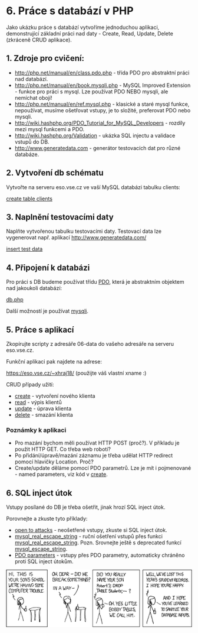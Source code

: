 # 6. Práce s databází v PHP

Jako ukázku práce s databází vytvoříme jednoduchou aplikaci, demonstrující základní práci nad daty - Create, Read, Update, Delete (zkráceně CRUD aplikace).

## 1. Zdroje pro cvičení:

* http://php.net/manual/en/class.pdo.php - třída PDO pro abstraktní práci nad databází.
* http://php.net/manual/en/book.mysqli.php - MySQL Improved Extension - funkce pro práci s mysql. Lze používat PDO NEBO mysqli, ale nemíchat obojí!
* http://php.net/manual/en/ref.mysql.php - klasické a staré mysql funkce, nepoužívat, musíme ošetřovat vstupy, je to složité, preferovat PDO nebo mysqli.
* http://wiki.hashphp.org/PDO_Tutorial_for_MySQL_Developers - rozdíly mezi mysql funkcemi a PDO.
* http://wiki.hashphp.org/Validation - ukázka SQL injectu a validace vstupů do DB.
* http://www.generatedata.com - generátor testovacích dat pro různé databáze.

## 2. Vytvoření db schématu

Vytvořte na serveru eso.vse.cz ve vaší MySQL databázi tabulku clients:

[create table clients](./06-schema.sql)

## 3. Naplnění testovacími daty

Naplňte vytvořenou tabulku testovacími daty. Testovací data lze vygenerovat např. aplikací http://www.generatedata.com/

[insert test data](./06-data.sql)

## 4. Připojení k databázi

Pro práci s DB budeme používat třídu [PDO](http://php.net/manual/en/class.pdo.php), která je abstraktním objektem nad jakoukoli databází:

[db.php](./06-app/db.php)

Další možností je používat [mysqli](http://php.net/manual/en/book.mysqli.php).

## 5. Práce s aplikací

Zkopírujte scripty z adresáře 06-data do vašeho adresáře na serveru eso.vse.cz.

Funkční aplikaci pak najdete na adrese:

https://eso.vse.cz/~xhraj18/ (použijte váš vlastní xname :)

CRUD případy užití:

* [create](./06-app/new_prepare.php) - vytvoření nového klienta
* [read](./06-app/index.php) - výpis klientů
* [update](./06-app/update.php) - úprava klienta
* [delete](./06-app/delete.php) - smazání klienta

### Poznámky k aplikaci

* Pro mazání bychom měli používat HTTP POST (proč?). V příkladu je použit HTTP GET. Co třeba web roboti?
* Po přidání/úpravě/mazání záznamu je třeba udělat HTTP redirect pomocí hlavičky Location. Proč?
* Create/update děláme pomocí PDO parametrů. Lze je mít i pojmenované  - named parameters, viz kód v [create](./06-app/new_prepare.php).

## 6. SQL inject útok

Vstupy posílané do DB je třeba ošetřit, jinak hrozí SQL inject útok.

Porovnejte a zkuste tyto příklady:

* [open to attacks](./06-app/new_open.php) - neošetřené vstupy, zkuste si SQL inject útok.
* [mysql_real_escape_string](./06-app/new_escape.php) - ruční ošetření vstupů přes funkci [mysql_real_escape_string](http://php.net/mysql_real_escape_string). Pozn. Srovnejte ještě s deprecated funkcí [mysql_escape_string](http://php.net/mysql_escape_string).
* [PDO parameters](./06-app/new_prepare.php) - vstupy přes PDO parametry, automaticky chráněno proti SQL inject útokům.

![Exploits of a mom](./exploits-of-a-mom.png)




